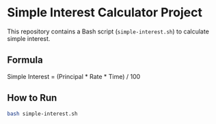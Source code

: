 # Simple Interest Calculator Project

This repository contains a Bash script (`simple-interest.sh`) to calculate simple interest.

## Formula
Simple Interest = (Principal * Rate * Time) / 100

## How to Run
```bash
bash simple-interest.sh
